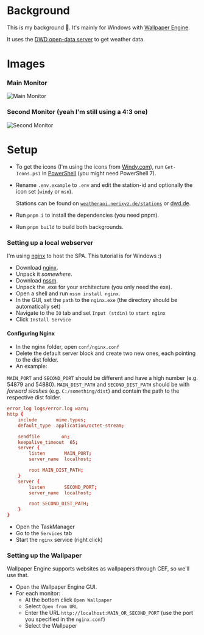 # Background

This is my background 🙂. It's mainly for Windows with [Wallpaper Engine](https://store.steampowered.com/app/431960/Wallpaper_Engine/).

It uses the [DWD open-data server](https://opendata.dwd.de/) to get weather data.

# Images

### Main Monitor

![Main Monitor](https://i.imgur.com/HdG5gf1.png)

### Second Monitor (yeah I'm still using a 4:3 one)

![Second Monitor](https://i.imgur.com/lWTAfjY.png)

# Setup

- To get the icons (I'm using the icons from [Windy.com](https://windy.com)),
  run `Get-Icons.ps1` in [PowerShell](https://github.com/PowerShell/powershell/releases) (you might need PowerShell 7).
- Rename `.env.example` to `.env` and edit the station-id and optionally the icon set (`windy` or `msn`).

  Stations can be found on [`weatherapi.nerixyz.de/stations`](https://weatherapi.nerixyz.de/stations) or [dwd.de](https://www.dwd.de/DE/leistungen/met_verfahren_mosmix/mosmix_stationskatalog.cfg?view=nasPublication&nn=16102).

- Run `pnpm i` to install the dependencies (you need pnpm).
- Run `pnpm build` to build both backgrounds.

### Setting up a local webserver

I'm using [nginx](https://nginx.org) to host the SPA. This tutorial is for Windows :)

- Download [nginx](https://nginx.org/en/download.html).
- Unpack it _somewhere_.
- Download [nssm](https://nssm.cc/download).
- Unpack the .exe for your architecture (you only need the exe).
- Open a shell and run `nssm install nginx`.
- In the GUI, set the `path` to the `nginx.exe` (the directory should be automatically set)
- Navigate to the `IO` tab and set `Input (stdin)` to `start nginx`
- Click `Install Service`

#### Configuring Nginx

- In the nginx folder, open `conf/nginx.conf`
- Delete the default server block and create two new ones, each pointing to the dist folder.
- An example:

`MAIN_PORT` and `SECOND_PORT` should be different and have a high number (e.g. 54879 and 54880).
`MAIN_DIST_PATH` and `SECOND_DIST_PATH` should be with _forward slashes_ (e.g. `C:/something/dist`) and contain the path to the respective dist folder.

```conf
error_log logs/error.log warn;
http {
    include       mime.types;
    default_type  application/octet-stream;

    sendfile        on;
    keepalive_timeout  65;
    server {
        listen       MAIN_PORT;
        server_name  localhost;

        root MAIN_DIST_PATH;
    }
    server {
        listen       SECOND_PORT;
        server_name  localhost;

        root SECOND_DIST_PATH;
    }
}
```

- Open the TaskManager
- Go to the `Services` tab
- Start the `nginx` service (right click)

### Setting up the Wallpaper

Wallpaper Engine supports websites as wallpapers through CEF, so we'll use that.

- Open the Wallpaper Engine GUI.
- For each monitor:
  - At the bottom click `Open Wallpaper`
  - Select `Open from URL`
  - Enter the URL `http://localhost:MAIN_OR_SECOND_PORT` (use the port you specified in the `nginx.conf`)
  - Select the Wallpaper
